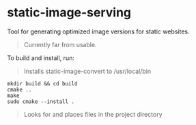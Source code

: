 # static-image-serving
Tool for generating optimized image versions for static websites.

> Currently far from usable.

To build and install, run:
> Installs static-image-convert to /usr/local/bin
```
mkdir build && cd build
cmake ..
make
sudo cmake --install .
```
> Looks for and places files in the project directory